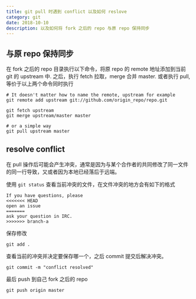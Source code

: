 ```yaml
---
title: git pull 时遇到 conflict 以及如何 reslove
category: git
date: 2018-10-10
description: 以及如何将 fork 之后的 repo 与原 repo 保持同步
---
```


## 与原 repo 保持同步

在 fork 之后的 repo 目录执行以下命令，将原 repo 的 remote 地址添加到当前 git 的 upstream 中.
之后，执行 fetch 拉取，merge 合并 master.
或者执行 pull, 等价于以上两个命令同时执行
```
# It doesn't matter how to name the remote, upstream for example
git remote add upstream git://github.com/origin_repo/repo.git

git fetch upstream
git merge upstream/master master

# or a simple way
git pull upstream master
```

## resolve conflict

在 pull 操作后可能会产生冲突，通常是因为与某个合作者的共同修改了同一文件的同一行导致，又或者因为本地已经落后于远端。

使用 `git status` 查看当前冲突的文件，在文件冲突的地方会有如下的格式

```plain
If you have questions, please
<<<<<<< HEAD
open an issue
=======
ask your question in IRC.
>>>>>>> branch-a
```

保存修改

```shell
git add .
```

查看当前的冲突并决定要保存哪一个，之后 commit 提交后解决冲突。

```shell
git commit -m "conflict resolved"
```

最后 push 到自己 fork 之后的 repo

```shell
git push origin master
```